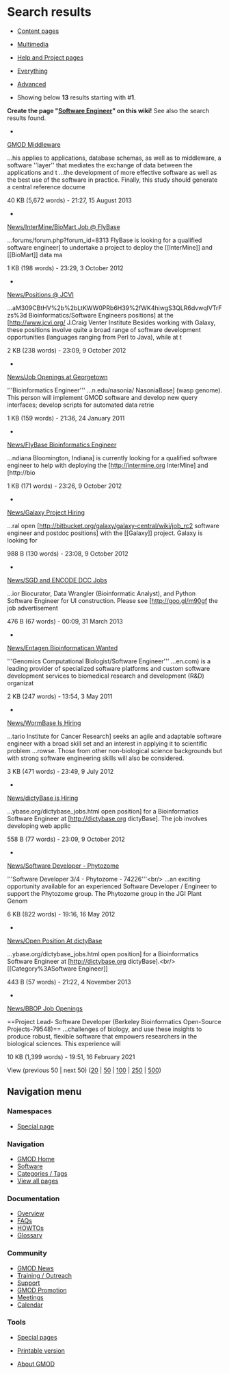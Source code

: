 



<span id="top"></span>




# <span dir="auto">Search results</span>








- [Content
  pages](/mediawiki/index.php?title=Special:Search&search=Software+Engineer&fulltext=Search&profile=default "Search in (Main)")
- [Multimedia](/mediawiki/index.php?title=Special:Search&search=Software+Engineer&fulltext=Search&profile=images "Search for files")
- [Help and Project
  pages](/mediawiki/index.php?title=Special:Search&search=Software+Engineer&fulltext=Search&profile=help "Search in GMOD, Help")
- [Everything](/mediawiki/index.php?title=Special:Search&search=Software+Engineer&fulltext=Search&profile=all "Search all of content (including talk pages)")
- [Advanced](/mediawiki/index.php?title=Special:Search&search=Software+Engineer&fulltext=Search&profile=advanced "Search in custom namespaces")


- Showing below **13** results starting with \#**1**.



**Create the page "<a
href="/mediawiki/index.php?title=Software_Engineer&amp;action=edit&amp;redlink=1"
class="new" title="Software Engineer (page does not exist)">Software
Engineer</a>" on this wiki!** See also the search results found.

- 

  [GMOD Middleware](/wiki/GMOD_Middleware "GMOD Middleware")

  

  

  ...his applies to applications, database schemas, as well as to
  middleware, a <span class="searchmatch">software</span> ''layer'' that
  mediates the exchange of data between the applications and t ...the
  development of more effective
  <span class="searchmatch">software</span> as well as the best use of
  the <span class="searchmatch">software</span> in practice. Finally,
  this study should generate a central reference docume

  

  

  40 KB (5,672 words) - 21:27, 15 August 2013

  

- 

  [News/InterMine/BioMart Job @
  FlyBase](/wiki/News/InterMine/BioMart_Job_@_FlyBase "News/InterMine/BioMart Job @ FlyBase")

  

  

  ...forums/forum.php?forum_id=8313 FlyBase is looking for a qualified
  <span class="searchmatch">software</span>
  <span class="searchmatch">engineer</span>\] to undertake a project to
  deploy the \[\[InterMine\]\] and \[\[BioMart\]\] data ma

  

  

  1 KB (198 words) - 23:29, 3 October 2012

  

- 

  [News/Positions @
  JCVI](/wiki/News/Positions_@_JCVI "News/Positions @ JCVI")

  

  

  ...aM309CBtHV%2b%2bLtKWW0PRb6H39%2fWK4hiwgS3QLR6dvwqIVTrFzs%3d
  Bioinformatics/<span class="searchmatch">Software</span> Engineers
  positions\] at the \[http://www.jcvi.org/ J.Craig Venter Institute
  Besides working with Galaxy, these positions involve quite a broad
  range of <span class="searchmatch">software</span> development
  opportunities (languages ranging from Perl to Java), while at t

  

  

  2 KB (238 words) - 23:09, 9 October 2012

  

- 

  [News/Job Openings at
  Georgetown](/wiki/News/Job_Openings_at_Georgetown "News/Job Openings at Georgetown")

  

  

  '''Bioinformatics <span class="searchmatch">Engineer</span>'''
  ...n.edu/nasonia/ NasoniaBase\] (wasp genome). This person will
  implement GMOD <span class="searchmatch">software</span> and develop
  new query interfaces; develop scripts for automated data retrie

  

  

  1 KB (159 words) - 21:36, 24 January 2011

  

- 

  [News/FlyBase Bioinformatics
  Engineer](/wiki/News/FlyBase_Bioinformatics_Engineer "News/FlyBase Bioinformatics Engineer")

  

  

  ...ndiana Bloomington, Indiana\] is currently looking for a qualified
  <span class="searchmatch">software</span>
  <span class="searchmatch">engineer</span> to help with deploying the
  \[http://intermine.org InterMine\] and \[http://bio

  

  

  1 KB (171 words) - 23:26, 9 October 2012

  

- 

  [News/Galaxy Project
  Hiring](/wiki/News/Galaxy_Project_Hiring "News/Galaxy Project Hiring")

  

  

  ...ral open \[http://bitbucket.org/galaxy/galaxy-central/wiki/job_rc2
  <span class="searchmatch">software</span>
  <span class="searchmatch">engineer</span> and postdoc positions\] with
  the \[\[Galaxy\]\] project. Galaxy is looking for

  

  

  988 B (130 words) - 23:08, 9 October 2012

  

- 

  [News/SGD and ENCODE DCC
  Jobs](/wiki/News/SGD_and_ENCODE_DCC_Jobs "News/SGD and ENCODE DCC Jobs")

  

  

  ...ior Biocurator, Data Wrangler (Bioinformatic Analyst), and Python
  <span class="searchmatch">Software</span>
  <span class="searchmatch">Engineer</span> for UI construction. Please
  see \[http://goo.gl/m90gf the job advertisement

  

  

  476 B (67 words) - 00:09, 31 March 2013

  

- 

  [News/Entagen Bioinformatican
  Wanted](/wiki/News/Entagen_Bioinformatican_Wanted "News/Entagen Bioinformatican Wanted")

  

  

  '''Genomics Computational
  Biologist/<span class="searchmatch">Software</span>
  <span class="searchmatch">Engineer</span>''' ...en.com) is a leading
  provider of specialized <span class="searchmatch">software</span>
  platforms and custom <span class="searchmatch">software</span>
  development services to biomedical research and development (R&D)
  organizat

  

  

  2 KB (247 words) - 13:54, 3 May 2011

  

- 

  [News/WormBase Is
  Hiring](/wiki/News/WormBase_Is_Hiring "News/WormBase Is Hiring")

  

  

  ...tario Institute for Cancer Research\] seeks an agile and adaptable
  <span class="searchmatch">software</span>
  <span class="searchmatch">engineer</span> with a broad skill set and
  an interest in applying it to scientific problem ...rowse. Those from
  other non-biological science backgrounds but with strong
  <span class="searchmatch">software</span> engineering skills will also
  be considered.

  

  

  3 KB (471 words) - 23:49, 9 July 2012

  

- 

  [News/dictyBase is
  Hiring](/wiki/News/dictyBase_is_Hiring "News/dictyBase is Hiring")

  

  

  ...ybase.org/dictybase_jobs.html open position\] for a Bioinformatics
  <span class="searchmatch">Software</span>
  <span class="searchmatch">Engineer</span> at \[http://dictybase.org
  dictyBase\]. The job involves developing web applic

  

  

  558 B (77 words) - 23:09, 9 October 2012

  

- 

  [News/Software Developer -
  Phytozome](/wiki/News/Software_Developer_-_Phytozome "News/Software Developer - Phytozome")

  

  

  '''<span class="searchmatch">Software</span> Developer 3/4 -
  Phytozome - 74226'''\<br/\> ...an exciting opportunity available for
  an experienced <span class="searchmatch">Software</span> Developer /
  <span class="searchmatch">Engineer</span> to support the Phytozome
  group. The Phytozome group in the JGI Plant Genom

  

  

  6 KB (822 words) - 19:16, 16 May 2012

  

- 

  [News/Open Position At
  dictyBase](/wiki/News/Open_Position_At_dictyBase "News/Open Position At dictyBase")

  

  

  ...ybase.org/dictybase_jobs.html open position\] for a Bioinformatics
  <span class="searchmatch">Software</span>
  <span class="searchmatch">Engineer</span> at \[http://dictybase.org
  dictyBase\].\<br/\>
  \[\[Category%3A<span class="searchmatch">Software</span>
  <span class="searchmatch">Engineer</span>\]\]

  

  

  443 B (57 words) - 21:22, 4 November 2013

  

- 

  [News/BBOP Job
  Openings](/wiki/News/BBOP_Job_Openings "News/BBOP Job Openings")

  

  

  ==Project Lead- <span class="searchmatch">Software</span> Developer
  (Berkeley Bioinformatics Open-Source Projects-79548)== ...challenges
  of biology, and use these insights to produce robust, flexible
  <span class="searchmatch">software</span> that empowers researchers in
  the biological sciences. This experience will

  

  

  10 KB (1,399 words) - 19:51, 16 February 2021

  



View (previous 50 \| next 50) (<a
href="/mediawiki/index.php?title=Special:Search&amp;limit=20&amp;offset=0&amp;profile=default&amp;search=Software+Engineer"
class="mw-numlink" title="Show 20 results per page">20</a> \| <a
href="/mediawiki/index.php?title=Special:Search&amp;limit=50&amp;offset=0&amp;profile=default&amp;search=Software+Engineer"
class="mw-numlink" title="Show 50 results per page">50</a> \| <a
href="/mediawiki/index.php?title=Special:Search&amp;limit=100&amp;offset=0&amp;profile=default&amp;search=Software+Engineer"
class="mw-numlink" title="Show 100 results per page">100</a> \| <a
href="/mediawiki/index.php?title=Special:Search&amp;limit=250&amp;offset=0&amp;profile=default&amp;search=Software+Engineer"
class="mw-numlink" title="Show 250 results per page">250</a> \| <a
href="/mediawiki/index.php?title=Special:Search&amp;limit=500&amp;offset=0&amp;profile=default&amp;search=Software+Engineer"
class="mw-numlink" title="Show 500 results per page">500</a>)








## Navigation menu



### Namespaces

- <span id="ca-nstab-special">[Special
  page](/wiki/Special%3ASearch/Software_Engineer "This is a special page, you cannot edit the page itself")</span>


### 




<a href="/wiki/Main_Page"
style="background-image: url(http://gmod.org/images/GMOD-cogs.png);"
title="Visit the main page"></a>


### Navigation



- <span id="n-GMOD-Home">[GMOD Home](/wiki/Main_Page)</span>
- <span id="n-Software">[Software](/wiki/GMOD_Components)</span>
- <span id="n-Categories-.2F-Tags">[Categories /
  Tags](/wiki/Categories)</span>
- <span id="n-View-all-pages">[View all
  pages](/wiki/Special:AllPages)</span>




### Documentation



- <span id="n-Overview">[Overview](/wiki/Overview)</span>
- <span id="n-FAQs">[FAQs](/wiki/Category%3AFAQ)</span>
- <span id="n-HOWTOs">[HOWTOs](/wiki/Category%3AHOWTO)</span>
- <span id="n-Glossary">[Glossary](/wiki/Glossary)</span>




### Community



- <span id="n-GMOD-News">[GMOD News](/wiki/GMOD_News)</span>
- <span id="n-Training-.2F-Outreach">[Training /
  Outreach](/wiki/Training_and_Outreach)</span>
- <span id="n-Support">[Support](/wiki/Support)</span>
- <span id="n-GMOD-Promotion">[GMOD
  Promotion](/wiki/GMOD_Promotion)</span>
- <span id="n-Meetings">[Meetings](/wiki/Meetings)</span>
- <span id="n-Calendar">[Calendar](/wiki/Calendar)</span>




### Tools



- <span id="t-specialpages"><a href="/wiki/Special%3ASpecialPages" accesskey="q"
  title="A list of all special pages [q]">Special pages</a></span>
- <span id="t-print"><a
  href="/mediawiki/index.php?title=Special%3ASearch/Software_Engineer&amp;printable=yes"
  rel="alternate" accesskey="p"
  title="Printable version of this page [p]">Printable version</a></span>





- <span id="footer-places-about">[About
  GMOD](/wiki/GMOD%3AAbout "GMOD%3AAbout")</span>

<!-- -->




